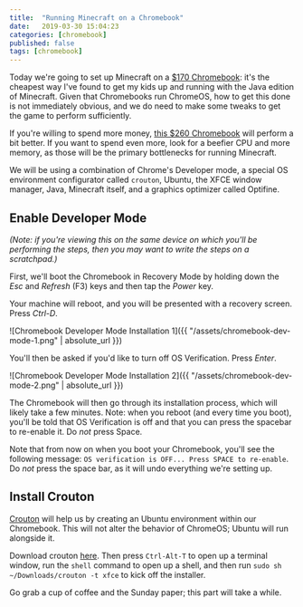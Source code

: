 ```yaml
---
title:  "Running Minecraft on a Chromebook"
date:   2019-03-30 15:04:23
categories: [chromebook]
published: false
tags: [chromebook]
---
```

Today we're going to set up Minecraft on a [$170 Chromebook](http://a.co/8zhnwZW): it's the cheapest way I've found to get my kids up and running with the Java edition of Minecraft. Given that Chromebooks run ChromeOS, how to get this done is not immediately obvious, and we do need to make some tweaks to get the game to perform sufficiently.

If you're willing to spend more money, [this $260 Chromebook](https://www.amazon.com/gp/product/B01J42JPJG/ref=ppx_yo_dt_b_asin_title_o00_s00?ie=UTF8&psc=1) will perform a bit better. If you want to spend even more, look for a beefier CPU and more memory, as those will be the primary bottlenecks for running Minecraft.

We will be using a combination of Chrome's Developer mode, a special OS environment configurator called `crouton`, Ubuntu, the XFCE window manager, Java, Minecraft itself, and a graphics optimizer called Optifine.


## Enable Developer Mode
_(Note: if you're viewing this on the same device on which you'll be performing the steps, then you may want to write the steps on a scratchpad.)_

First, we'll boot the Chromebook in Recovery Mode by holding down the *Esc* and *Refresh* (F3) keys and then tap the *Power* key.

Your machine will reboot, and you will be presented with a recovery screen. Press *Ctrl-D*.

![Chromebook Developer Mode Installation 1]({{ "/assets/chromebook-dev-mode-1.png" | absolute_url }})

You'll then be asked if you'd like to turn off OS Verification. Press *Enter*.

![Chromebook Developer Mode Installation 2]({{ "/assets/chromebook-dev-mode-2.png" | absolute_url }})

The Chromebook will then go through its installation process, which will likely take a few minutes. Note: when you reboot (and every time you boot), you'll be told that OS Verification is off and that you can press the spacebar to re-enable it. Do _not_ press Space.

Note that from now on when you boot your Chromebook, you'll see the following message: `OS verification is OFF... Press SPACE to re-enable`. Do *not* press the space bar, as it will undo everything we're setting up.


## Install Crouton

[Crouton](https://github.com/dnschneid/crouton) will help us by creating an Ubuntu environment within our Chromebook. This will not alter the behavior of ChromeOS; Ubuntu will run alongside it.

Download crouton [here](https://goo.gl/fd3zc). Then press `Ctrl-Alt-T` to open up a terminal window, run the `shell` command to open up a shell, and then run `sudo sh ~/Downloads/crouton -t xfce` to kick off the installer.

Go grab a cup of coffee and the Sunday paper; this part will take a while.




